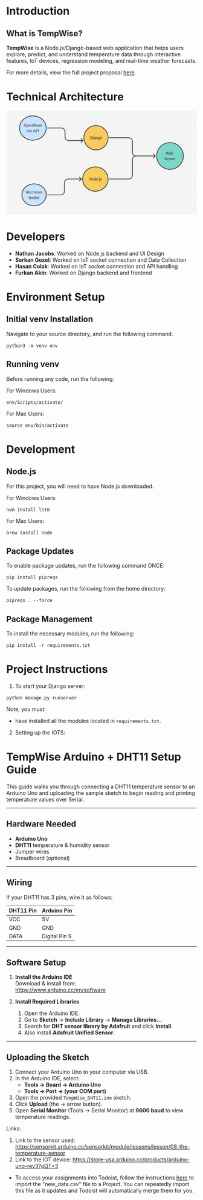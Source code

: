 # Introduction

## What is TempWise?

**TempWise** is a Node.js/Django-based web application that helps users explore, predict, and understand temperature data through interactive features, IoT devices, regression modeling, and real-time weather forecasts.

For more details, view the full project proposal [here](https://docs.google.com/document/d/1r9J_nPqgmsCsHMisUa338GkrDwXB0oKijnIRtwspQKE/edit?usp=sharing).

# Technical Architecture

![Assignment Aggregator Technical Architecture](https://github.com/CS222-UIUC/team-33-project/blob/main/techarc.png)

# Developers

- **Nathan Jacobs**: Worked on Node.js backend and UI Design
- **Serkan Gozel**: Worked on IoT socket connection and Data Collection 
- **Hasan Colak**: Worked on IoT socket connection and API handling
- **Furkan Akin**: Worked on Django backend and frontend

# Environment Setup

## Initial venv Installation

Navigate to your source directory, and run the following command.

```
python3 -m venv env
```

## Running venv

Before running any code, run the following:

For Windows Users:
```
env/Scripts/activate/
```
For Mac Users:
```
source env/bin/activate 
```
# Development

## Node.js
For this project, you will need to have Node.js downloaded.

For Windows Users:
```
nvm install lstm
```
For Mac Users:
```
brew install node
```


## Package Updates

To enable package updates, run the following command ONCE: 
```
pip install pipreqs
```

To update packages, run the following from the home directory:
```
pipreqs . --force
```

## Package Management

To install the necessary modules, run the following:

```
pip install -r requirements.txt
```

# Project Instructions

1. To start your Django server:
```
python manage.py runserver
```

Note, you must:
- have installed all the modules located in `requirements.txt`.

2. Setting up the IOTS:
# TempWise Arduino + DHT11 Setup Guide

This guide walks you through connecting a DHT11 temperature sensor to an Arduino Uno and uploading the sample sketch to begin reading and printing temperature values over Serial.

---

## Hardware Needed

- **Arduino Uno**  
- **DHT11** temperature & humidity sensor  
- Jumper wires  
- Breadboard (optional)

---

## Wiring

If your DHT11 has 3 pins, wire it as follows:

| DHT11 Pin | Arduino Pin   |
|-----------|---------------|
| VCC       | 5V            |
| GND       | GND           |
| DATA      | Digital Pin 9 |

---

## Software Setup

1. **Install the Arduino IDE**  
   Download & install from:  
   https://www.arduino.cc/en/software

2. **Install Required Libraries**  
   1. Open the Arduino IDE.  
   2. Go to **Sketch** → **Include Library** → **Manage Libraries…**  
   3. Search for **DHT sensor library by Adafruit** and click **Install**.  
   4. Also install **Adafruit Unified Sensor**.

---

## Uploading the Sketch

1. Connect your Arduino Uno to your computer via USB.  
2. In the Arduino IDE, select:  
   - **Tools → Board → Arduino Uno**  
   - **Tools → Port → (your COM port)**  
3. Open the provided `TempWise_DHT11.ino` sketch.  
4. Click **Upload** (the → arrow button).  
5. Open **Serial Monitor** (Tools → Serial Monitor) at **9600 baud** to view temperature readings.

Links:
1. Link to the sensor used: https://sensorkit.arduino.cc/sensorkit/module/lessons/lesson/08-the-temperature-sensor
2. Link to the IOT device: https://store-usa.arduino.cc/products/arduino-uno-rev3?gQT=3


 - To access your assignments into Todoist, follow the instructions [here](https://todoist.com/help/articles/importing-or-exporting-project-templates#importing-project-templates-from-a-csv-file) to import the "new_data.csv" file to a Project. You can repeatedly import this file as it updates and Todoist will automatically merge them for you.
